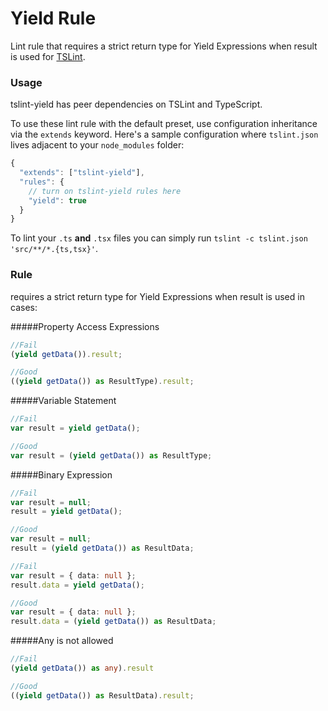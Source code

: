 Yield Rule
======

Lint rule that requires a strict return type for Yield Expressions when result is used for [TSLint](https://github.com/palantir/tslint/).

### Usage

tslint-yield has peer dependencies on TSLint and TypeScript.

To use these lint rule with the default preset, use configuration inheritance via the `extends` keyword.
Here's a sample configuration where `tslint.json` lives adjacent to your `node_modules` folder:

```js
{
  "extends": ["tslint-yield"],
  "rules": {
    // turn on tslint-yield rules here
    "yield": true
  }
}
```

To lint your `.ts` **and** `.tsx` files you can simply run `tslint -c tslint.json 'src/**/*.{ts,tsx}'`.

### Rule

requires a strict return type for Yield Expressions when result is used in cases:
 
#####Property Access Expressions
```ts
//Fail
(yield getData()).result;

//Good
((yield getData()) as ResultType).result;
```
#####Variable Statement
```ts
//Fail
var result = yield getData();

//Good
var result = (yield getData()) as ResultType;
```
#####Binary Expression
```ts
//Fail
var result = null;
result = yield getData();

//Good
var result = null;
result = (yield getData()) as ResultData;
```
```ts
//Fail
var result = { data: null };
result.data = yield getData();

//Good
var result = { data: null };
result.data = (yield getData()) as ResultData;
```
#####Any is not allowed
```ts
//Fail
(yield getData()) as any).result

//Good
((yield getData()) as ResultData).result;
```